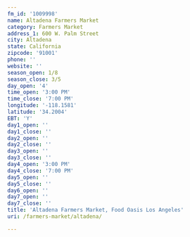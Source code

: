 ```yaml
---
fm_id: '1009998'
name: Altadena Farmers Market
category: Farmers Market
address_1: 600 W. Palm Street
city: Altadena
state: California
zipcode: '91001'
phone: ''
website: ''
season_open: 1/8
season_close: 3/5
day_open: '4'
time_open: '3:00 PM'
time_close: '7:00 PM'
longitude: '-118.1581'
latitude: '34.2004'
EBT: 'Y'
day1_open: ''
day1_close: ''
day2_open: ''
day2_close: ''
day3_open: ''
day3_close: ''
day4_open: '3:00 PM'
day4_close: '7:00 PM'
day5_open: ''
day5_close: ''
day6_open: ''
day7_open: ''
day7_close: ''
title: 'Altadena Farmers Market, Food Oasis Los Angeles'
uri: /farmers-market/altadena/

---
```

